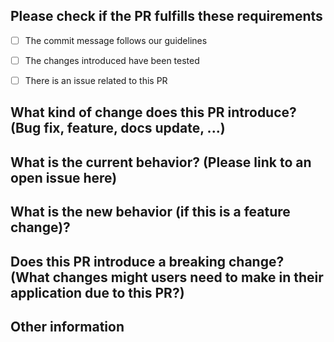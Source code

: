 ## Please check if the PR fulfills these requirements
- [ ] The commit message follows our guidelines
- [ ] The changes introduced have been tested
- [ ] There is an issue related to this PR


## What kind of change does this PR introduce? (Bug fix, feature, docs update, ...)



## What is the current behavior? (Please link to an open issue here)



## What is the new behavior (if this is a feature change)?



## Does this PR introduce a breaking change? (What changes might users need to make in their application due to this PR?)



## Other information

